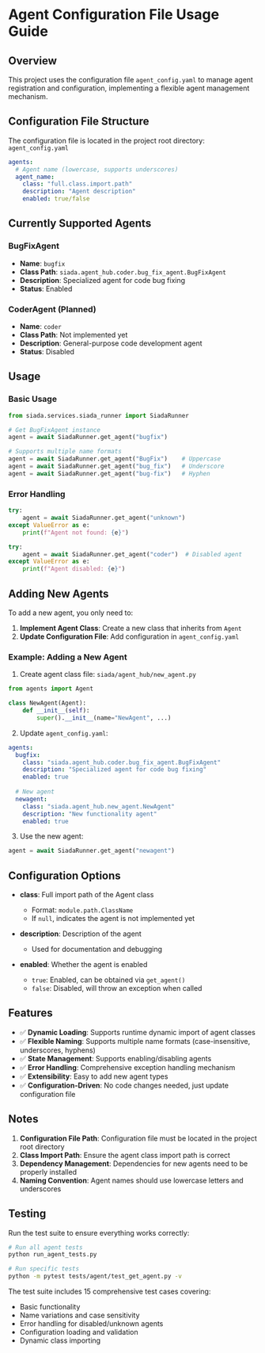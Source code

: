# Agent Configuration File Usage Guide

## Overview

This project uses the configuration file `agent_config.yaml` to manage agent registration and configuration, implementing a flexible agent management mechanism.

## Configuration File Structure

The configuration file is located in the project root directory: `agent_config.yaml`

```yaml
agents:
  # Agent name (lowercase, supports underscores)
  agent_name:
    class: "full.class.import.path"
    description: "Agent description"
    enabled: true/false
```

## Currently Supported Agents

### BugFixAgent
- **Name**: `bugfix`
- **Class Path**: `siada.agent_hub.coder.bug_fix_agent.BugFixAgent`
- **Description**: Specialized agent for code bug fixing
- **Status**: Enabled

### CoderAgent (Planned)
- **Name**: `coder`
- **Class Path**: Not implemented yet
- **Description**: General-purpose code development agent
- **Status**: Disabled

## Usage

### Basic Usage

```python
from siada.services.siada_runner import SiadaRunner

# Get BugFixAgent instance
agent = await SiadaRunner.get_agent("bugfix")

# Supports multiple name formats
agent = await SiadaRunner.get_agent("BugFix")    # Uppercase
agent = await SiadaRunner.get_agent("bug_fix")   # Underscore
agent = await SiadaRunner.get_agent("bug-fix")   # Hyphen
```

### Error Handling

```python
try:
    agent = await SiadaRunner.get_agent("unknown")
except ValueError as e:
    print(f"Agent not found: {e}")

try:
    agent = await SiadaRunner.get_agent("coder")  # Disabled agent
except ValueError as e:
    print(f"Agent disabled: {e}")
```

## Adding New Agents

To add a new agent, you only need to:

1. **Implement Agent Class**: Create a new class that inherits from `Agent`
2. **Update Configuration File**: Add configuration in `agent_config.yaml`

### Example: Adding a New Agent

1. Create agent class file: `siada/agent_hub/new_agent.py`
```python
from agents import Agent

class NewAgent(Agent):
    def __init__(self):
        super().__init__(name="NewAgent", ...)
```

2. Update `agent_config.yaml`:
```yaml
agents:
  bugfix:
    class: "siada.agent_hub.coder.bug_fix_agent.BugFixAgent"
    description: "Specialized agent for code bug fixing"
    enabled: true
  
  # New agent
  newagent:
    class: "siada.agent_hub.new_agent.NewAgent"
    description: "New functionality agent"
    enabled: true
```

3. Use the new agent:
```python
agent = await SiadaRunner.get_agent("newagent")
```

## Configuration Options

- **class**: Full import path of the Agent class
  - Format: `module.path.ClassName`
  - If `null`, indicates the agent is not implemented yet
  
- **description**: Description of the agent
  - Used for documentation and debugging
  
- **enabled**: Whether the agent is enabled
  - `true`: Enabled, can be obtained via `get_agent()`
  - `false`: Disabled, will throw an exception when called

## Features

- ✅ **Dynamic Loading**: Supports runtime dynamic import of agent classes
- ✅ **Flexible Naming**: Supports multiple name formats (case-insensitive, underscores, hyphens)
- ✅ **State Management**: Supports enabling/disabling agents
- ✅ **Error Handling**: Comprehensive exception handling mechanism
- ✅ **Extensibility**: Easy to add new agent types
- ✅ **Configuration-Driven**: No code changes needed, just update configuration file

## Notes

1. **Configuration File Path**: Configuration file must be located in the project root directory
2. **Class Import Path**: Ensure the agent class import path is correct
3. **Dependency Management**: Dependencies for new agents need to be properly installed
4. **Naming Convention**: Agent names should use lowercase letters and underscores

## Testing

Run the test suite to ensure everything works correctly:

```bash
# Run all agent tests
python run_agent_tests.py

# Run specific tests
python -m pytest tests/agent/test_get_agent.py -v
```

The test suite includes 15 comprehensive test cases covering:
- Basic functionality
- Name variations and case sensitivity
- Error handling for disabled/unknown agents
- Configuration loading and validation
- Dynamic class importing
